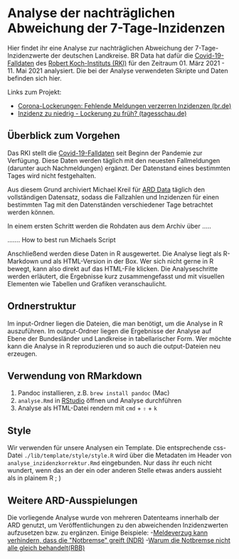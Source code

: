 # Analyse der nachträglichen Abweichung der 7-Tage-Inzidenzen

Hier findet ihr eine Analyse zur nachträglichen Abweichung der 7-Tage-Inzidenzwerte der deutschen Landkreise. BR Data hat dafür die [Covid-19-Falldaten](https://npgeo-corona-npgeo-de.hub.arcgis.com/datasets/dd4580c810204019a7b8eb3e0b329dd6_0) des [Robert Koch-Instituts (RKI)](https://www.rki.de/DE/Home/homepage_node.html;jsessionid=D58CD5F6CA0F096146D5E3E704912261.internet062) für den Zeitraum 01. März 2021 - 11. Mai 2021 analysiert. Die bei der Analyse verwendeten Skripte und Daten befinden sich hier.

Links zum Projekt:
- [Corona-Lockerungen: Fehlende Meldungen verzerren Inzidenzen (br.de)](https://www.br.de/nachrichten/bayern/corona-lockerungen-inzidenzen-verzerrt-wegen-fehlender-meldungen,SX8NMAb)
- [Inzidenz zu niedrig - Lockerung zu früh? (tagesschau.de)](https://www.tagesschau.de/investigativ/br-recherche/inzidenz-daten-101.html)

## Überblick zum Vorgehen

Das RKI stellt die [Covid-19-Falldaten](https://npgeo-corona-npgeo-de.hub.arcgis.com/datasets/dd4580c810204019a7b8eb3e0b329dd6_0) seit Beginn der Pandemie zur Verfügung. Diese Daten werden täglich mit den neuesten Fallmeldungen (darunter auch Nachmeldungen) ergänzt. Der Datenstand eines bestimmten Tages wird nicht festgehalten.

Aus diesem Grund archiviert Michael Kreil für [ARD Data](https://github.com/ard-data/2020-rki-archive) täglich den vollständigen Datensatz, sodass die Fallzahlen und Inzidenzen für einen bestimmten Tag mit den Datenständen verschiedener Tage betrachtet werden können.

In einem ersten Schritt werden die Rohdaten aus dem Archiv über .....

....... How to best run Michaels Script

Anschließend werden diese Daten in R ausgewertet. Die Analyse liegt als R-Markdown und als HTML-Version in der Box. Wer sich nicht gerne in R bewegt, kann also direkt auf das HTML-File klicken. Die Analyseschritte werden erläutert, die Ergebnisse kurz zusammengefasst und mit visuellen Elementen wie Tabellen und Grafiken veranschaulicht. 

## Ordnerstruktur

Im input-Ordner liegen die Dateien, die man benötigt, um die Analyse in R auszuführen. Im output-Ordner liegen die Ergebnisse der Analyse auf Ebene der Bundesländer und Landkreise in tabellarischer Form. Wer möchte kann die Analyse in R reproduzieren und so auch die output-Dateien neu erzeugen.

## Verwendung von RMarkdown

1. Pandoc installieren, z.B. `brew install pandoc` (Mac)
2. `analyse.Rmd` in [RStudio](https://rstudio.com/products/rstudio/download/) öffnen und Analyse durchführen
3. Analyse als HTML-Datei rendern mit `cmd` + `⇧` + `k`

## Style

Wir verwenden für unsere Analysen ein Template. Die entsprechende css-Datei `./lib/template/style/style.R` wird über die Metadaten im Header von `analyse_inzidenzkorrektur.Rmd` eingebunden. Nur dass ihr euch nicht wundert, wenn das an der ein oder anderen Stelle etwas anders aussieht als in plainem R ; )

## Weitere ARD-Ausspielungen
Die vorliegende Analyse wurde von mehreren Datenteams innerhalb der ARD genutzt, um Veröffentlichungen zu den abweichenden Inzidenzwerten aufzusetzen bzw. zu ergänzen. 
Einige Beispiele:
-[Meldeverzug kann verhindern, dass die "Notbremse" greift (NDR)](https://www.ndr.de/nachrichten/info/Corona-Zahlen-Meldeverzug-kann-verhindern-dass-Notbremse-greift,inzidenzkorrektur100.html)
-[Warum die Notbremse nicht alle gleich behandelt(RBB)](https://www.rbb24.de/panorama/thema/corona/beitraege/2021/05/rki-inzidenz-verzerrt-meldeverzug-notbremse.html)

